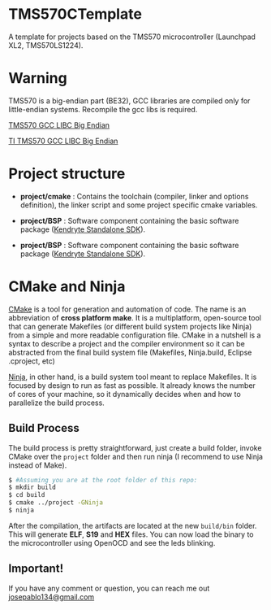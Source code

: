 # TMS570CTemplate

A template for projects based on the TMS570 microcontroller (Launchpad XL2, TMS570LS1224).

# Warning

TMS570 is a big-endian part (BE32), GCC libraries are compiled only for little-endian systems. Recompile the gcc libs is required.

[TMS570 GCC LIBC Big Endian](https://answers.launchpad.net/gcc-arm-embedded/+question/189066)

[TI TMS570 GCC LIBC Big Endian](https://e2e.ti.com/support/microcontrollers/arm-based-microcontrollers-group/arm-based-microcontrollers/f/arm-based-microcontrollers-forum/907975/ccs-tms570lc4357-halcogen-code-cannot-be-compiled-with-gcc)

# Project structure

 - __project/cmake__ : Contains the toolchain (compiler, linker and options definition), the linker script and some project specific cmake variables.

 - __project/BSP__ : Software component containing the basic software package ([Kendryte Standalone SDK](https://www.canaan.io/developer)).

 - __project/BSP__ : Software component containing the basic software package ([Kendryte Standalone SDK](https://www.canaan.io/developer)).

# CMake and Ninja

[CMake](https://cmake.org/) is a tool for generation and automation of code. The name is an abbreviation of __cross platform make__. It is a multiplatform, open-source tool that can generate Makefiles (or different build system projects like Ninja) from a simple and more readable configuration file. CMake in a nutshell is a syntax to describe a project and the compiler environment so it can be abstracted from the final build system file (Makefiles, Ninja.build, Eclipse .cproject, etc)

[Ninja](https://ninja-build.org/), in other hand, is a build system tool meant to replace Makefiles. It is focused by design to run as fast as possible. It already knows the number of cores of your machine, so it dynamically decides when and how to parallelize the build process.

## Build Process

The build process is pretty straightforward, just create a build folder, invoke CMake over the `project` folder and then run ninja (I recommend to use Ninja instead of Make).

```.sh
$ #Assuming you are at the root folder of this repo:
$ mkdir build
$ cd build
$ cmake ../project -GNinja
$ ninja
```

After the compilation, the artifacts are located at the new `build/bin` folder. This will generate __ELF__, __S19__ and __HEX__ files.
You can now load the binary to the microcontroller using OpenOCD and see the leds blinking.

## __Important!__

If you have any comment or question, you can reach me out [josepablo134@gmail.com](mailto:josepablo134@gmail.com)

